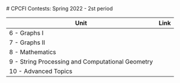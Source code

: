 # CPCFI Contests: Spring 2022 - 2st period

| Unit | Link |
| ---- | ---- |
| 6 - Graphs I |   |
| 7 - Graphs II |   |
| 8 - Mathematics   |   |
| 9 - String Processing and Computational Geometry   |   |
| 10 - Advanced Topics   |   |
